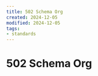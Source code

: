 ```yaml
---
title: 502 Schema Org
created: 2024-12-05
modified: 2024-12-05
tags:
- standards
---
```

# 502 Schema Org